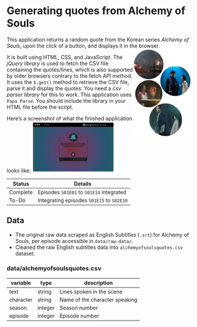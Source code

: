 # Generating quotes from Alchemy of Souls

This application returns a random quote from the Korean series *Alchemy of Souls*, upon the click of a button, and displays it in the browser.
<a href="https://duygudgd.github.io/alchemy-of-souls-quotes/"><img align="right" width="160" src="/images/alchemyofsouls.png"></a>

It is built using HTML, CSS, and JavaScript. The *jQuery library* is used to fetch the CSV file containing the quotes/lines, which is also supported by older browsers contrary to the fetch API method. It uses the `$.get()` method to retrieve the CSV file, parse it and display the quotes. You need a *csv parser library* for this to work. This application uses `Papa Parse`. You should include the library in your HTML file before the script.

Here’s a screenshot of what the finished application looks like: 
<a href="https://duygudgd.github.io/alchemy-of-souls-quotes/"><img src="/images/project-image.png" width="225px"></a>

| Status   | Details       |
|----------|---------------|
| Complete | Episodes `S01E01` to `S01E14` integrated  |
| To-Do    | Integrating episodes `S01E15` to `S02E10`        |


## Data
- The original raw data scraped as English Subtitles (`.srt`) for Alchemy of Souls, per episode accessible in `data/raw-data/`.  
- Cleaned the raw English subtitles data into `alchemyofsoulsquotes.csv` dataset.

### data/alchemyofsoulsquotes.csv
| variable  | type    | description                    |
|-----------|---------|--------------------------------|
| text      | string  | Lines spoken in the scene      |
| character | string  | Name of the character speaking |
| season    | integer | Season number                  |
| episode   | integer | Episode number                 |
